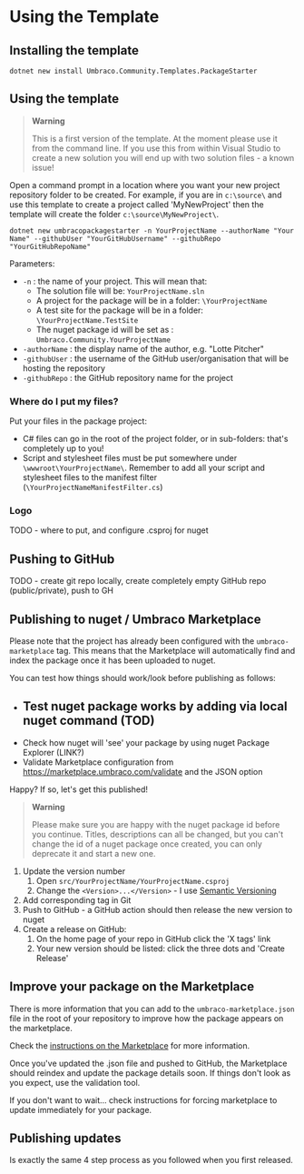 # Using the Template

## Installing the template

`dotnet new install Umbraco.Community.Templates.PackageStarter`

## Using the template

> **Warning**  
> 
> This is a first version of the template. At the moment please use it from the command line. If you use this from within Visual Studio to create a new solution you will end up with two solution files - a known issue!

Open a command prompt in a location where you want your new project repository folder to be created. For example, if you are in `c:\source\` and use this template to create a project called 'MyNewProject' then the template will create the folder `c:\source\MyNewProject\`.

`dotnet new umbracopackagestarter -n YourProjectName --authorName "Your Name" --githubUser "YourGitHubUsername" --githubRepo "YourGitHubRepoName"`

Parameters:
- `-n` : the name of your project. This will mean that:
   - The solution file will be: `YourProjectName.sln`
   - A project for the package will be in a folder: `\YourProjectName`
   - A test site for the package will be in a folder: `\YourProjectName.TestSite`
   - The nuget package id will be set as : `Umbraco.Community.YourProjectName`
- `-authorName` : the display name of the author, e.g. "Lotte Pitcher"
- `-githubUser` : the username of the GitHub user/organisation that will be hosting the repository
- `-githubRepo` : the GitHub repository name for the project

### Where do I put my files?

Put your files in the package project:

- C# files can go in the root of the project folder, or in sub-folders: that's completely up to you!
- Script and stylesheet files must be put somewhere under `\wwwroot\YourProjectName\`. Remember to add all your script and stylesheet files to the manifest filter (`\YourProjectNameManifestFilter.cs`)

### Logo

TODO - where to put, and configure .csproj for nuget

## Pushing to GitHub

TODO - create git repo locally, create completely empty GitHub repo (public/private), push to GH

## Publishing to nuget / Umbraco Marketplace

Please note that the project has already been configured with the `umbraco-marketplace` tag. This means that the Marketplace will automatically find and index the package once it has been uploaded to nuget.

You can test how things should work/look before publishing as follows:

- Test nuget package works by adding via local nuget command (TOD)
   - 
- Check how nuget will 'see' your package by using nuget Package Explorer (LINK?)
- Validate Marketplace configuration from https://marketplace.umbraco.com/validate and the JSON option

Happy? If so, let's get this published!

> **Warning**
> 
> Please make sure you are happy with the nuget package id before you continue. Titles, descriptions can all be changed, but you can't change the id of a nuget package once created, you can only deprecate it and start a new one.

1. Update the version number
   1. Open `src/YourProjectName/YourProjectName.csproj`
   2. Change the `<Version>...</Version>` - I use [Semantic Versioning](https://semver.org/)
2. Add corresponding tag in Git
3. Push to GitHub - a GitHub action should then release the new version to nuget
4. Create a release on GitHub:
   1. On the home page of your repo in GitHub click the 'X tags' link
   2. Your new version should be listed: click the three dots and 'Create Release'

## Improve your package on the Marketplace

There is more information that you can add to the `umbraco-marketplace.json` file in the root of your repository to improve how the package appears on the marketplace.

Check the [instructions on the Marketplace](https://marketplace.umbraco.com/listing) for more information.

Once you've updated the .json file and pushed to GitHub, the Marketplace should reindex and update the package details soon. If things don't look as you expect, use the validation tool.

If you don't want to wait... check instructions for forcing marketplace to update immediately for your package.

## Publishing updates

Is exactly the same 4 step process as you followed when you first released.
